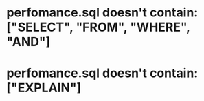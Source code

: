# perfomance.sql doesn't contain: ["SELECT", "FROM", "WHERE", "AND"]
# perfomance.sql doesn't contain: ["EXPLAIN"]
